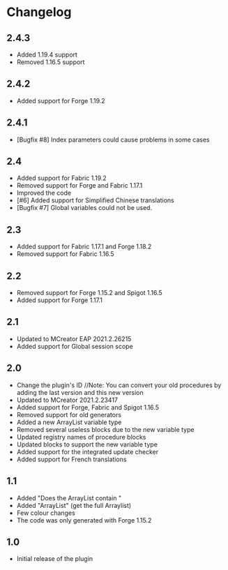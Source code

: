 # Changelog

## 2.4.3
* Added 1.19.4 support
* Removed 1.16.5 support

## 2.4.2
* Added support for Forge 1.19.2

## 2.4.1
* [Bugfix #8] Index parameters could cause problems in some cases

## 2.4
* Added support for Fabric 1.19.2
* Removed support for Forge and Fabric 1.17.1
* Improved the code
* [#6] Added support for Simplified Chinese translations
* [Bugfix #7] Global variables could not be used.

## 2.3
* Added support for Fabric 1.17.1 and Forge 1.18.2
* Removed support for Fabric 1.16.5

## 2.2
* Removed support for Forge 1.15.2 and Spigot 1.16.5
* Added support for Forge 1.17.1

## 2.1
* Updated to MCreator EAP 2021.2.26215
* Added support for Global session scope

## 2.0
* Change the plugin's ID
  //Note: You can convert your old procedures by adding the last version and this new version
* Updated to MCreator 2021.2.23417
* Added support for Forge, Fabric and Spigot 1.16.5
* Removed support for old generators
* Added a new ArrayList variable type
* Removed several useless blocks due to the new variable type
* Updated registry names of procedure blocks
* Updated blocks to support the new variable type
* Added support for the integrated update checker
* Added support for French translations

## 1.1
* Added "Does the ArrayList contain "
* Added "ArrayList" (get the full Arraylist)
* Few colour changes
* The code was only generated with Forge 1.15.2

## 1.0
* Initial release of the plugin